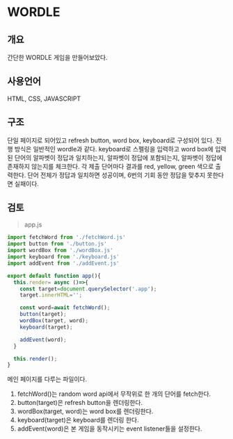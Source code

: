 # WORDLE

## 개요
간단한 WORDLE 게임을 만들어보았다. 

## 사용언어
HTML, CSS, JAVASCRIPT

## 구조
단일 페이지로 되어있고 refresh button, word box, keyboard로 구성되어 있다. 진행 방식은 일반적인 wordle과 같다. keyboard로 스펠링을 입력하고 word box에 입력된 단어의 알파벳이 정답과 일치하는지, 알파벳이 정답에 포함되는지, 알파벳이 정답에 존재하지 않는지를 체크한다. 각 제출 단어마다 결과를 red, yellow, green 색으로 출력한다. 단어 전체가 정답과 일치하면 성공이며, 6번의 기회 동안 정답을 맞추지 못한다면 실패이다.

## 검토
> app.js

```javascript
import fetchWord from './fetchWord.js'
import button from './button.js'
import wordBox from './wordBox.js'
import keyboard from './keyboard.js'
import addEvent from './addEvent.js'

export default function app(){
  this.render= async ()=>{
    const target=document.querySelector('.app');
    target.innerHTML='';

    const word=await fetchWord();
    button(target);
    wordBox(target, word);
    keyboard(target);

    addEvent(word);
  }

  this.render();
}
```
메인 페이지를 다루는 파일이다. 
1. fetchWord()는 random word api에서 무작위로 한 개의 단어를 fetch한다. 
2. button(target)은 refresh button을 렌더링한다.
3. wordBox(target, word)는 word box를 렌더링한다.
4. keyboard(target)은 keyboard를 렌더링 한다.
5. addEvent(word)은 본 게임을 동작시키는 event listener들을 설정한다.
